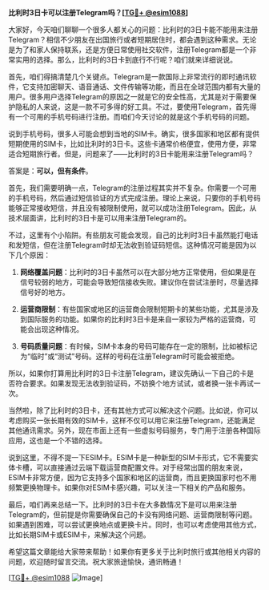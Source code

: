 **比利时3日卡可以注册Telegram吗？[[TG💪+ @esim1088](https://t.me/s/esim1088)]**

大家好，今天咱们聊聊一个很多人都关心的问题：比利时的3日卡能不能用来注册Telegram？相信不少朋友在出国旅行或者短期居住时，都会遇到这种需求。无论是为了和家人保持联系，还是方便日常使用社交软件，注册Telegram都是一个非常实用的选择。那么，比利时的3日卡到底行不行呢？咱们就来详细说说。

首先，咱们得搞清楚几个关键点。Telegram是一款国际上非常流行的即时通讯软件，它支持加密聊天、语音通话、文件传输等功能，而且在全球范围内都有大量的用户。很多用户选择Telegram的原因之一就是它的安全性高，尤其是对于需要保护隐私的人来说，这是一款不可多得的好工具。不过，要使用Telegram，首先得有一个可用的手机号码进行注册。而咱们今天讨论的就是这个手机号码的问题。

说到手机号码，很多人可能会想到当地的SIM卡。确实，很多国家和地区都有提供短期使用的SIM卡，比如比利时的3日卡。这些卡通常价格便宜，使用方便，非常适合短期旅行者。但是，问题来了——比利时的3日卡能用来注册Telegram吗？

答案是：**可以，但有条件**。

首先，我们需要明确一点，Telegram的注册过程其实并不复杂。你需要一个可用的手机号码，然后通过短信验证的方式完成注册。理论上来说，只要你的手机号码能够正常接收短信，并且没有被限制使用，就可以成功注册Telegram。因此，从技术层面讲，比利时的3日卡是可以用来注册Telegram的。

不过，这里有个小陷阱。有些朋友可能会发现，自己的比利时3日卡虽然能打电话和发短信，但在注册Telegram时却无法收到验证码短信。这种情况可能是因为以下几个原因：

1. **网络覆盖问题**：比利时的3日卡虽然可以在大部分地方正常使用，但如果是在信号较弱的地方，可能会导致短信接收失败。建议你在尝试注册时，尽量选择信号好的地方。

2. **运营商限制**：有些国家或地区的运营商会限制短期卡的某些功能，尤其是涉及到国际服务的功能。如果你的比利时3日卡是来自一家较为严格的运营商，可能会出现这种情况。

3. **号码质量问题**：有时候，SIM卡本身的号码可能存在一定的限制，比如被标记为“临时”或“测试”号码。这样的号码在注册Telegram时可能会被拒绝。

所以，如果你打算用比利时的3日卡注册Telegram，建议先确认一下自己的卡是否符合要求。如果发现无法收到验证码，不妨换个地方试试，或者换一张卡再试一次。

当然啦，除了比利时的3日卡，还有其他方式可以解决这个问题。比如说，你可以考虑购买一张长期有效的SIM卡，这样不仅可以用它来注册Telegram，还能满足其他通讯需求。另外，现在市面上还有一些虚拟号码服务，专门用于注册各种国际应用，这也是一个不错的选择。

说到这里，不得不提一下ESIM卡。ESIM卡是一种新型的SIM卡形式，它不需要实体卡槽，可以直接通过云端下载运营商配置文件。对于经常出国的朋友来说，ESIM卡非常方便，因为它支持多个国家和地区的运营商，而且更换国家时也不用频繁更换物理卡。如果你对ESIM卡感兴趣，可以关注一下相关的产品和服务。

最后，咱们再来总结一下。比利时的3日卡在大多数情况下是可以用来注册Telegram的，但前提是你需要确保自己的卡没有网络问题、运营商限制等问题。如果遇到困难，可以尝试更换地点或更换卡片。同时，也可以考虑使用其他方式，比如长期SIM卡或ESIM卡，来解决这个问题。

希望这篇文章能给大家带来帮助！如果你有更多关于比利时旅行或其他相关内容的问题，欢迎随时留言交流。祝大家旅途愉快，通讯畅通！

[[TG💪+ @esim1088](https://t.me/s/esim1088) ![Image](https://i.postimg.cc/4NQfJmqS/Snipaste-2025-05-13-00-14-12.png)]